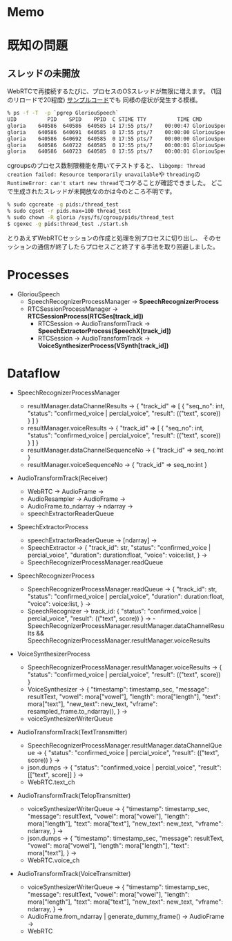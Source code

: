Memo
===============

# 既知の問題

## スレッドの未開放
WebRTCで再接続するたびに、プロセスのOSスレッドが無限に増えます。
(1回のリロードで20程度)
[サンプルコード](https://github.com/aiortc/aiortc/tree/main/examples/server)でも
同様の症状が発生する模様。

```sh
% ps -f -T  -p `pgrep GloriouSpeech`
UID          PID    SPID    PPID  C STIME TTY          TIME CMD
gloria    640586  640586  640585 14 17:55 pts/7    00:00:47 GloriouSpeech
gloria    640586  640691  640585  0 17:55 pts/7    00:00:00 GloriouSpeech
gloria    640586  640692  640585  0 17:55 pts/7    00:00:00 GloriouSpeech
gloria    640586  640722  640585  0 17:55 pts/7    00:00:01 GloriouSpeech
gloria    640586  640723  640585  0 17:55 pts/7    00:00:01 GloriouSpeech
```

cgroupsのプロセス数制限機能を用いてテストすると、
`libgomp: Thread creation failed: Resource temporarily unavailable`や
`threading`の`RuntimeError: can't start new thread`でコケることが確認できました。
どこで生成されたスレッドが未開放なのかは今のところ不明です。

```sh
% sudo cgcreate -g pids:/thread_test
% sudo cgset -r pids.max=100 thread_test
% sudo chown -R gloria /sys/fs/cgroup/pids/thread_test
$ cgexec -g pids:thread_test ./start.sh
```
とりあえずWebRTCセッションの作成と処理を別プロセスに切り出し、
そのセッションの通信が終了したらプロセスごと終了する手法を取り回避しました。


# Processes

- GloriouSpeech
    - SpeechRecognizerProcessManager -> **SpeechRecognizerProcess**
    - RTCSessionProcessManager -> **RTCSessionProcess(RTCSes[track_id])**
        - RTCSession -> AudioTransformTrack -> **SpeechExtractorProcess(SpeechX[track_id])**
        - RTCSession -> AudioTransformTrack -> **VoiceSynthesizerProcess(VSynth[track_id])**


# Dataflow

- SpeechRecognizerProcessManager
    - resultManager.dataChannelResults -> {
            "track_id" => [
                {
                    "seq_no": int,
                    "status": "confirmed_voice | percial_voice",
                    "result": (("text", score))
                }
            ]
        }
    - resultManager.voiceResults -> {
            "track_id" => [
                {
                    "seq_no": int,
                    "status": "confirmed_voice | percial_voice",
                    "result": (("text", score))
                }
            ]
        }
    - resultManager.dataChannelSequenceNo -> {
            "track_id" => seq_no:int
        }
    - resultManager.voiceSequenceNo -> {
            "track_id" => seq_no:int
        }

- AudioTransformTrack(Receiver)
    - WebRTC -> AudioFrame -> 
    - AudioResampler -> AudioFrame ->
    - AudioFrame.to_ndarray -> ndarray ->
    - speechExtractorReaderQueue

- SpeechExtractorProcess
    - speechExtractorReaderQueue -> [ndarray] ->
    - SpeechExtractor ->  {
            "track_id": str,
            "status": "confirmed_voice | percial_voice",
            "duration": duration:float,
            "voice": voice:list,
        } ->
    - SpeechRecognizerProcessManager.readQueue

- SpeechRecognizerProcess
    - SpeechRecognizerProcessManager.readQueue -> {
            "track_id": str,
            "status": "confirmed_voice | percial_voice",
            "duration": duration:float,
            "voice": voice:list,
        } ->
    - SpeechRecognizer -> track_id: {
            "status": "confirmed_voice | percial_voice",
            "result": (("text", score))
        } ->
    -SpeechRecognizerProcessManager.resultManager.dataChannelResults && SpeechRecognizerProcessManager.resultManager.voiceResults

- VoiceSynthesizerProcess
    - SpeechRecognizerProcessManager.resultManager.voiceResults -> {
            "status": "confirmed_voice | percial_voice", "result": (("text", score))
        }
    - VoiceSynthesizer -> {
            "timestamp": timestamp_sec,
            "message": resultText,
            "vowel": mora["vowel"],
            "length": mora["length"],
            "text": mora["text"],
            "new_text": new_text,
            "vframe": resampled_frame.to_ndarray(),
        } ->
    - voiceSynthesizerWriterQueue

- AudioTransformTrack(TextTransmitter)
    - SpeechRecognizerProcessManager.resultManager.dataChannelQueue -> {
            "status": "confirmed_voice | percial_voice", "result": (("text", score))
        } ->
    - json.dumps -> {
            "status": "confirmed_voice | percial_voice", "result": [["text", score]]
        } ->
    - WebRTC.text_ch

- AudioTransformTrack(TelopTransmitter)
    - voiceSynthesizerWriterQueue -> {
            "timestamp": timestamp_sec,
            "message": resultText,
            "vowel": mora["vowel"],
            "length": mora["length"],
            "text": mora["text"],
            "new_text": new_text,
            "vframe": ndarray,
        } ->
    - json.dumps -> {
            "timestamp": timestamp_sec,
            "message": resultText,
            "vowel": mora["vowel"],
            "length": mora["length"],
            "text": mora["text"],
        } ->
    - WebRTC.voice_ch

- AudioTransformTrack(VoiceTransmitter)
    - voiceSynthesizerWriterQueue -> {
            "timestamp": timestamp_sec,
            "message": resultText,
            "vowel": mora["vowel"],
            "length": mora["length"],
            "text": mora["text"],
            "new_text": new_text,
            "vframe": ndarray,
        } ->
    - AudioFrame.from_ndarray | generate_dummy_frame() -> AudioFrame ->
    - WebRTC    
